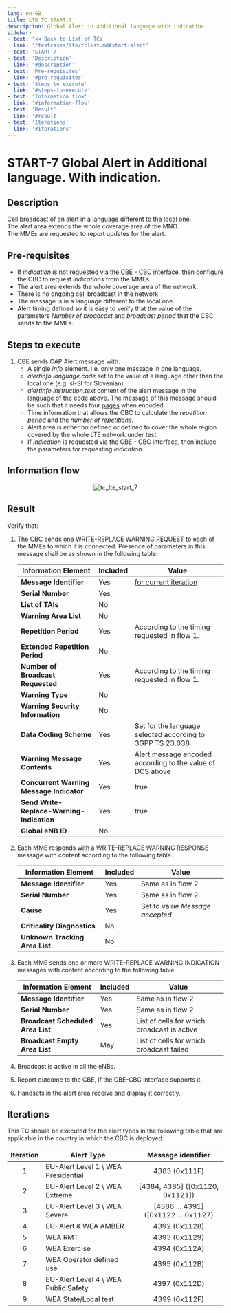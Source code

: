 ```yaml
---
lang: en-GB
title: LTE TC START-7
description: Global Alert in additional language with indication.
sidebar:
- text: '<< Back to List of TCs'
  link: '/testcases/lte/tclist.md#start-alert'
- text: 'START-7'
- text: 'Description'
  link: '#description'
- text: 'Pre-requisites'
  link: '#pre-requisites'
- text: 'Steps to execute'
  link: '#steps-to-execute'
- text: 'Information flow'
  link: '#information-flow'
- text: 'Result'
  link: '#result'
- text: 'Iterations'
  link: '#iterations'
---
```


# **START-7** Global Alert in Additional language. With indication.

## Description

Cell broadcast of an alert in a language different to the local one.<br>
The alert area extends the whole coverage area of the MNO.<br>
The MMEs are requested to report updates for the alert.

## Pre-requisites

* If *indication* is not requested via the CBE - CBC interface, then configure
  the CBC to request *indications* from the MMEs.
* The alert area extends the whole coverage area of the network.
* There is no ongoing cell broadcast in the network.
* The message is in a language different to the local one.
* Alert timing defined so it is easy to verify that the value of the parameters
  *Number of broadcast* and *broadcast period* that the CBC sends to the MMEs.

## Steps to execute

1. CBE sends CAP Alert message with:
   - A single *info* element. I.e. only one message in one language.
   - *alertinfo.language.code* set to the value of a language other than the 
     local one (e.g. sl-SI for Slovenian).
   - *alertinfo.instruction.text* content of the alert message in the language
     of the code above. The message of this message should be such that it 
     needs four [pages](/introduction.html#cell-broadcast-message) when 
     encoded.
   - Time information that allows the CBC to calculate the *repetition period*
     and the *number of repetitions*.
   - Alert area is either no defined or defined to cover the whole region 
     covered by the whole LTE network under test.
   - If *indication* is requested via the CBE - CBC interface, then include the
     parameters for requesting *indication*.

## Information flow

<div style="text-align: center;">

![tc_lte_start_7](/assets/img/flows/lte/start/tc_lte_start_7.svg)

</div>

## Result

Verify that:

1. The CBC sends one WRITE-REPLACE WARNING REQUEST to each of the MMEs to which
   it is connected. Presence of parameters in this message shall be as shown in
   the following table:

   | Information Element | Included | Value |
   | ------------------- | -------- | ----- |
   | **Message Identifier** | Yes | [for current iteration](/testcases/lte/start/tc7/#iterations) |
   | **Serial Number** | Yes |  |
   | **List of TAIs** | No |  |
   | **Warning Area List** | No |  |
   | **Repetition Period** | Yes | According to the timing requested in flow 1. |
   | **Extended Repetition Period** | No | |
   | **Number of Broadcast Requested** | Yes | According to the timing requested in flow 1. |
   | **Warning Type** | No | |
   | **Warning Security Information** | No | |
   | **Data Coding Scheme** | Yes | Set for the language selected according to 3GPP TS 23.038 |
   | **Warning Message Contents** | Yes | Alert message encoded according to the value of DCS above |
   | **Concurrent Warning Message Indicator** | Yes | true |
   | **Send Write-Replace-Warning-Indication** | Yes | true |
   | **Global eNB ID** | No |

2. Each MME responds with a WRITE-REPLACE WARNING RESPONSE message with content
   according to the following table.

   | Information Element | Included | Value |
   | ------------------- | -------- | ----- |
   | **Message Identifier** | Yes | Same as in flow 2 |
   | **Serial Number** | Yes | Same as in flow 2 |
   | **Cause** | Yes | Set to value *Message accepted* |
   | **Criticality Diagnostics** | No | |
   | **Unknown Tracking Area List** | No | |

3. Each MME sends one or more WRITE-REPLACE WARNING INDICATION messages with 
content according to the following table.

   | Information Element | Included | Value |
   | ------------------- | -------- | ----- |
   | **Message Identifier** | Yes | Same as in flow 2 |
   | **Serial Number** | Yes | Same as in flow 2 |
   | **Broadcast Scheduled Area List** | Yes | List of cells for which broadcast is active |
   | **Broadcast Empty Area List** | May | List of cells for which broadcast failed |

4. Broadcast is active in all the eNBs.
5. Report outcome to the CBE, if the CBE-CBC interface supports it.
6. Handsets in the alert area receive and display it correctly.

## Iterations

This TC should be executed for the alert types in the following table that are 
applicable in the country in which the CBC is deployed:

| Iteration | Alert Type | Message identifier |
|:---:|------------|:------------------:|
| 1 | EU-Alert Level 1 \ WEA Presidential | 4383 (0x111F) |
| 2 | EU-Alert Level 2 \ WEA Extreme | [4384, 4385] ([0x1120, 0x1121]) |
| 3 | EU-Alert Level 3 \ WEA Severe | [4386 ... 4391] ([0x1122 ... 0x1127) |
| 4 | EU-Alert & WEA AMBER | 4392 (0x1128) |
| 5 | WEA RMT | 4393 (0x1129) |
| 6 | WEA Exercise | 4394 (0x112A) |
| 7 | WEA Operator defined use | 4395 (0x112B) |
| 8 | EU-Alert Level 4 \ WEA Public Safety | 4397 (0x112D) |
| 9 | WEA State/Local test | 4399 (0x112F) |

